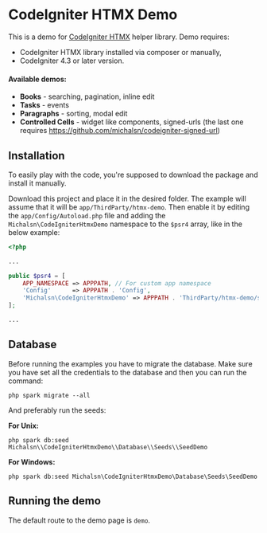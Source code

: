 # CodeIgniter HTMX Demo

This is a demo for [CodeIgniter HTMX](https://github.com/michalsn/codeigniter-htmx) helper library. Demo requires:

- CodeIgniter HTMX library installed via composer or manually,
- CodeIgniter 4.3 or later version.

#### Available demos:

- **Books** - searching, pagination, inline edit
- **Tasks** - events
- **Paragraphs** - sorting, modal edit
- **Controlled Cells** - widget like components, signed-urls (the last one requires https://github.com/michalsn/codeigniter-signed-url)

## Installation

To easily play with the code, you're supposed to download the package and install it manually.

Download this project and place it in the desired folder. The example will assume that it will be `app/ThirdParty/htmx-demo`. Then enable it by editing the `app/Config/Autoload.php` file and adding the `Michalsn\CodeIgniterHtmxDemo` namespace to the `$psr4` array, like in the below example:

```php
<?php

...

public $psr4 = [
    APP_NAMESPACE => APPPATH, // For custom app namespace
    'Config'      => APPPATH . 'Config',
    'Michalsn\CodeIgniterHtmxDemo' => APPPATH . 'ThirdParty/htmx-demo/src',
];

...
```

## Database

Before running the examples you have to migrate the database. Make sure you have set all the credentials to the database and then you can run the command:
```console
php spark migrate --all
```

And preferably run the seeds:

**For Unix:**
```console
php spark db:seed Michalsn\\CodeIgniterHtmxDemo\\Database\\Seeds\\SeedDemo
```

**For Windows:**
```console
php spark db:seed Michalsn\CodeIgniterHtmxDemo\Database\Seeds\SeedDemo
```

## Running the demo

The default route to the demo page is `demo`.